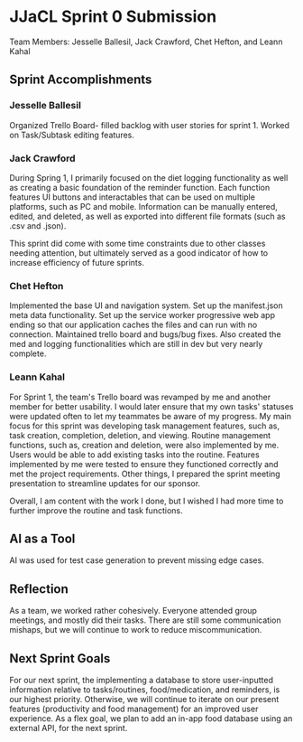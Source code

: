# JJaCL Sprint 0 Submission

Team Members: Jesselle Ballesil, Jack Crawford, Chet Hefton, and Leann Kahal

## Sprint Accomplishments

### Jesselle Ballesil

Organized Trello Board- filled backlog with user stories for sprint 1. Worked on Task/Subtask editing features.

### Jack Crawford

During Spring 1, I primarily focused on the diet logging functionality as well as creating a basic foundation of the reminder function. Each function features UI buttons and interactables that can be used on multiple platforms, such as PC and mobile. Information can be manually entered, edited, and deleted, as well as exported into different file formats (such as .csv and .json).

This sprint did come with some time constraints due to other classes needing attention, but ultimately served as a good indicator of how to increase efficiency of future sprints.

### Chet Hefton

Implemented the base UI and navigation system. Set up the manifest.json meta data functionality. Set up the service worker progressive web app ending so that our application caches the files and can run with no connection. Maintained trello board and bugs/bug fixes. Also created the med and logging functionalities which are still in dev but very nearly complete.

### Leann Kahal

For Sprint 1, the team's Trello board was revamped by me and another member for better usability. I would later ensure that my own tasks' statuses were updated often to let my teammates be aware of my progress. My main focus for this sprint was developing task management features, such as, task creation, completion, deletion, and viewing. Routine management functions, such as, creation and deletion, were also implemented by me. Users would be able to add existing tasks into the routine. Features implemented by me were tested to ensure they functioned correctly and met the project requirements. Other things, I prepared the sprint meeting presentation to streamline updates for our sponsor.

Overall, I am content with the work I done, but I wished I had more time to further improve the routine and task functions.

## AI as a Tool

AI was used for test case generation to prevent missing edge cases.

## Reflection

As a team, we worked rather cohesively. Everyone attended group meetings, and mostly did their tasks. There are still some communication mishaps, but we will continue to work to reduce miscommunication.

## Next Sprint Goals

For our next sprint, the implementing a database to store user-inputted information relative to tasks/routines, food/medication, and reminders, is our highest priority. Otherwise, we will continue to iterate on our present features (productivity and food management) for an improved user experience. As a flex goal, we plan to add an in-app food database using an external API, for the next sprint.
